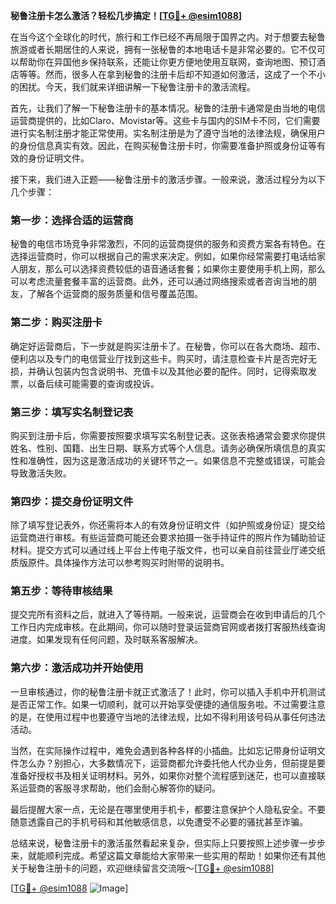 **秘鲁注册卡怎么激活？轻松几步搞定！[[TG💪+ @esim1088](https://t.me/s/esim1088)]**

在当今这个全球化的时代，旅行和工作已经不再局限于国界之内。对于想要去秘鲁旅游或者长期居住的人来说，拥有一张秘鲁的本地电话卡是非常必要的。它不仅可以帮助你在异国他乡保持联系，还能让你更方便地使用互联网，查询地图、预订酒店等等。然而，很多人在拿到秘鲁的注册卡后却不知道如何激活，这成了一个不小的困扰。今天，我们就来详细讲解一下秘鲁注册卡的激活流程。

首先，让我们了解一下秘鲁注册卡的基本情况。秘鲁的注册卡通常是由当地的电信运营商提供的，比如Claro、Movistar等。这些卡与国内的SIM卡不同，它们需要进行实名制注册才能正常使用。实名制注册是为了遵守当地的法律法规，确保用户的身份信息真实有效。因此，在购买秘鲁注册卡时，你需要准备护照或身份证等有效的身份证明文件。

接下来，我们进入正题——秘鲁注册卡的激活步骤。一般来说，激活过程分为以下几个步骤：

### 第一步：选择合适的运营商

秘鲁的电信市场竞争非常激烈，不同的运营商提供的服务和资费方案各有特色。在选择运营商时，你可以根据自己的需求来决定。例如，如果你经常需要打电话给家人朋友，那么可以选择资费较低的语音通话套餐；如果你主要使用手机上网，那么可以考虑流量套餐丰富的运营商。此外，还可以通过网络搜索或者咨询当地的朋友，了解各个运营商的服务质量和信号覆盖范围。

### 第二步：购买注册卡

确定好运营商后，下一步就是购买注册卡了。在秘鲁，你可以在各大商场、超市、便利店以及专门的电信营业厅找到这些卡。购买时，请注意检查卡片是否完好无损，并确认包装内包含说明书、充值卡以及其他必要的配件。同时，记得索取发票，以备后续可能需要的查询或投诉。

### 第三步：填写实名制登记表

购买到注册卡后，你需要按照要求填写实名制登记表。这张表格通常会要求你提供姓名、性别、国籍、出生日期、联系方式等个人信息。请务必确保所填信息的真实性和准确性，因为这是激活成功的关键环节之一。如果信息不完整或错误，可能会导致激活失败。

### 第四步：提交身份证明文件

除了填写登记表外，你还需将本人的有效身份证明文件（如护照或身份证）提交给运营商进行审核。有些运营商可能还会要求拍摄一张手持证件的照片作为辅助验证材料。提交方式可以通过线上平台上传电子版文件，也可以亲自前往营业厅递交纸质版原件。具体操作方法可以参考购买时附带的说明书。

### 第五步：等待审核结果

提交完所有资料之后，就进入了等待期。一般来说，运营商会在收到申请后的几个工作日内完成审核。在此期间，你可以随时登录运营商官网或者拨打客服热线查询进度。如果发现有任何问题，及时联系客服解决。

### 第六步：激活成功并开始使用

一旦审核通过，你的秘鲁注册卡就正式激活了！此时，你可以插入手机中开机测试是否正常工作。如果一切顺利，就可以开始享受便捷的通信服务啦。不过需要注意的是，在使用过程中也要遵守当地的法律法规，比如不得利用该号码从事任何违法活动。

当然，在实际操作过程中，难免会遇到各种各样的小插曲。比如忘记带身份证明文件怎么办？别担心，大多数情况下，运营商都允许委托他人代办业务，但前提是要准备好授权书及相关证明材料。另外，如果你对整个流程感到迷茫，也可以直接联系运营商的客服寻求帮助，他们会耐心解答你的疑问。

最后提醒大家一点，无论是在哪里使用手机卡，都要注意保护个人隐私安全。不要随意透露自己的手机号码和其他敏感信息，以免遭受不必要的骚扰甚至诈骗。

总结来说，秘鲁注册卡的激活虽然看起来复杂，但实际上只要按照上述步骤一步步来，就能顺利完成。希望这篇文章能给大家带来一些实用的帮助！如果你还有其他关于秘鲁注册卡的问题，欢迎继续留言交流哦～[[TG💪+ @esim1088](https://t.me/s/esim1088)]

[[TG💪+ @esim1088](https://t.me/s/esim1088) ![Image](https://i.postimg.cc/4NQfJmqS/Snipaste-2025-05-13-00-14-12.png)]